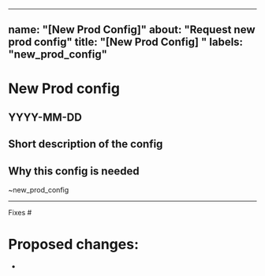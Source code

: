 <!---  
You may leave this message, it will be commented out in your PR.
- if you are requesting a new config to be processed, please use the New Prod Config template
- if you are proposing changes to lstmcpipe library, please use the other config
Delete the unrequired templates.
--->

<!---  
New Prod Config template
Add date and fill the template
Your Pull Request must include the following files placed in directory `production_configs/yyyymmdd_prod_id`:
- lstmcpipe config file
- lstchain config
- readme.md
---> 
---
name: "[New Prod Config]"
about: "Request new prod config"
title: "[New Prod Config] "
labels: "new_prod_config"
---

# New Prod config

## YYYY-MM-DD

## Short description of the config

## Why this config is needed 

~new_prod_config


----
<!---  
New feature of bugfix config
---> 

Fixes #

# Proposed changes:
- 
